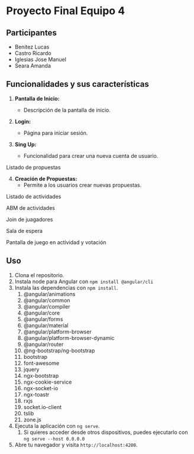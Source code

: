 # Proyecto Final Equipo 4

## Participantes
- Benitez Lucas
- Castro Ricardo
- Iglesias Jose Manuel
- Seara Amanda


## Funcionalidades y sus características

1. **Pantalla de Inicio:**
   - Descripción de la pantalla de inicio.

2. **Login:**
   - Página para iniciar sesión.

3. **Sing Up:**
   - Funcionalidad para crear una nueva cuenta de usuario.

Listado de propuestas

4. **Creación de Propuestas:**
   - Permite a los usuarios crear nuevas propuestas.

Listado de actividades

ABM de actividades

Join de juagadores

Sala de espera

Pantalla de juego en actividad y votación





## Uso

1. Clona el repositorio.
2. Instala node para Angular con `npm install @angular/cli`
3. Instala las dependencias con `npm install`.
    1. @angular/animations
    2. @angular/common
    3. @angular/compiler
    4. @angular/core
    5. @angular/forms
    6. @angular/material
    7. @angular/platform-browser
    8. @angular/platform-browser-dynamic
    9. @angular/router
    10. @ng-bootstrap/ng-bootstrap
    11. bootstrap
    12. font-awesome
    13. jquery
    14. ngx-bootstrap
    15. ngx-cookie-service
    16. ngx-socket-io
    17. ngx-toastr
    18. rxjs
    19. socket.io-client
    20. tslib
    21. zone.js
3. Ejecuta la aplicación con `ng serve`.
    1. Si quieres acceder desde otros dispositivos, puedes ejecutarlo con `ng serve --host 0.0.0.0` 
4. Abre tu navegador y visita `http://localhost:4200`.


